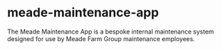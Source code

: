 # meade-maintenance-app
The Meade Maintenance App is a bespoke internal maintenance system designed for use by Meade Farm Group maintenance employees.
